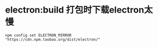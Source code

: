 # electron:build 打包时下载electron太慢
```
npm config set ELECTRON_MIRROR "https://cdn.npm.taobao.org/dist/electron/"

```